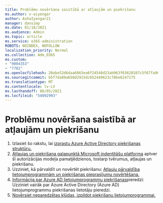 ```yaml
---
title: Problēmu novēršana saistībā ar atļaujām un piekrišanu
ms.author: v-aiyengar
author: AshaIyengar21
manager: dansimp
ms.date: 01/18/2021
ms.audience: Admin
ms.topic: article
ms.service: o365-administration
ROBOTS: NOINDEX, NOFOLLOW
localization_priority: Normal
ms.collection: Adm_O365
ms.custom:
- "9004353"
- "7782"
ms.openlocfilehash: 20abe52d6daa6863ea6f24548d23ab963f63620187c5f67fa9616c0efd428b91
ms.sourcegitcommit: b5f7da89a650d2915dc652449623c78be6247175
ms.translationtype: MT
ms.contentlocale: lv-LV
ms.lasthandoff: 08/05/2021
ms.locfileid: "54092993"
---
```

# <a name="troubleshoot-permissions-and-consents"></a>Problēmu novēršana saistībā ar atļaujām un piekrišanu

1. Izlasiet šo rakstu, lai [izprastu Azure Active Directory piekrišanas struktūru.](https://docs.microsoft.com/azure/active-directory/develop/consent-framework)
1. [Atļaujas un piekrišana galapunktā Microsoft indentitāšu platforma](https://docs.microsoft.com/azure/active-directory/develop/v2-permissions-and-consent) aptver šī autorizācijas modeļa pamatjēdzienos, tostarp tvērumus, atļaujas un piekrišanu.
1. Uzziniet, kā pārvaldīt un novērtēt piekrišanu: [Atļauju pārvaldība lietojumprogrammām un piekrišanas pieprasījumu novērtēšana.](https://docs.microsoft.com/azure/active-directory/manage-apps/manage-consent-requests#evaluating-a-request-for-tenant-wide-admin-consent)
1. [Informācija par Azure AD lietojumprogrammu piekrišanas](https://docs.microsoft.com/azure/active-directory/develop/application-consent-experience)pieredzi: Uzziniet vairāk par Azure Active Directory (Azure AD) lietojumprogrammu piekrišanas lietotāju pieredzi.
1. [Novērsiet neparedzētas kļūdas, izpildot piekrišanu lietojumprogrammai.](https://docs.microsoft.com/azure/active-directory/manage-apps/application-sign-in-unexpected-user-consent-error)
